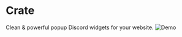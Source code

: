# Crate
Clean & powerful popup Discord widgets for your website.
![Demo](https://i.imgur.com/GjHSu16.gif)